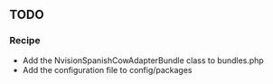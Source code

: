 



## TODO

### Recipe

* Add the NvisionSpanishCowAdapterBundle class to bundles.php
* Add the configuration file to config/packages